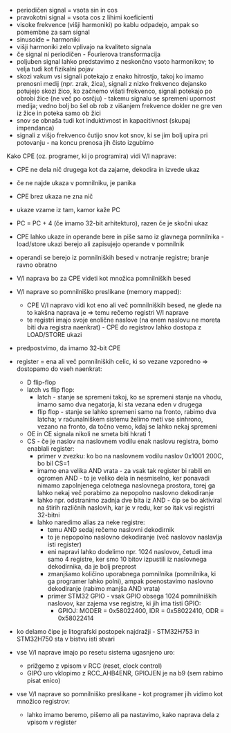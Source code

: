 - periodičen signal = vsota sin in cos
- pravokotni signal = vsota cos z lihimi koeficienti
- visoke frekvence (višji harmoniki) po kablu odpadejo, ampak so pomembne za sam signal
- sinusoide = harmoniki
- višji harmoniki zelo vplivajo na kvaliteto signala
- če signal ni periodičen - Fourierova transformacija
- poljuben signal lahko predstavimo z neskončno vsoto harmonikov; to velja tudi kot fizikalni pojav
- skozi vakum vsi signali potekajo z enako hitrostjo, takoj ko imamo prenosni medij (npr. zrak, žica), signali z nizko frekvenco dejansko potujejo skozi žico, ko začnemo višati frekvenco, signali potekajo po obrobi žice (ne več po osrčju) - takemu signalu se spremeni upornost medija; vedno bolj bo šel ob rob z višanjem frekvence dokler ne gre ven iz žice in poteka samo ob žici
- snov se obnaša tudi kot induktivnost in kapacitivnost (skupaj impendanca)
- signali z višjo frekvenco čutijo snov kot snov, ki se jim bolj upira pri potovanju - na koncu prenosa jih čisto izgubimo

Kako CPE (oz. programer, ki jo programira) vidi V/I naprave:
- CPE ne dela nič drugega kot da zajame, dekodira in izvede ukaz
- če ne najde ukaza v pomnilniku, je panika
- CPE brez ukaza ne zna nič
- ukaze vzame iz tam, kamor kaže PC
- PC = PC + 4 (če imamo 32-bit arhitekturo), razen če je skočni ukaz
- CPE lahko ukaze in operande bere in piše samo iz glavnega pomnilnika - load/store ukazi berejo ali zapisujejo operande v pomnilnik
- operandi se berejo iz pomnilniških besed v notranje registre; branje ravno obratno
- V/I naprava bo za CPE videti kot množica pomnilniških besed
- V/I naprave so pomnilniško preslikane (memory mapped):
	- CPE V/I napravo vidi kot eno ali več pomnilniških besed, ne glede na to kakšna naprava je => temu rečemo registri V/I naprave
	- te registri imajo svoje enolične naslove (na enem naslovu ne moreta biti dva registra naenkrat) - CPE do registrov lahko dostopa z LOAD/STORE ukazi

- predpostvimo, da imamo 32-bit CPE
- register = ena ali več pomnilniških celic, ki so vezane vzporedno => dostopamo do vseh naenkrat:
	- D flip-flop
	- latch vs flip flop: 
		- latch - stanje se spremeni takoj, ko se spremeni stanje na vhodu, imamo samo dva negatorja, ki sta vezana eden v drugega
		- flip flop - stanje se lahko spremeni samo na fronto, rabimo dva latcha; v računalniškem sistemu želimo meti vse sinhrono, vezano na fronto, da točno vemo, kdaj se lahko nekaj spremeni
	- OE in CE signala nikoli ne smeta biti hkrati 1
	- CS - če je naslov na naslovnem vodilu enak naslovu registra, bomo enablali register:
		- primer v zvezku: ko bo na naslovnem vodilu naslov 0x1001 200C, bo bil CS=1
		- imamo ena velika AND vrata - za vsak tak register bi rabili en ogromen AND - to je veliko dela in nesmiselno, ker ponavadi nimamo zapolnjenega celotnega naslovnega prostora, torej ga lahko nekaj več porabimo za nepopolno naslovno dekodiranje
		- lahko npr. odstranimo zadnja dve bita iz AND - čip se bo aktiviral na štirih različnih naslovih, kar je v redu, ker so itak vsi registri 32-bitni
		- lahko naredimo alias za neke registre:
			- temu AND sedaj rečemo naslovni dekodirnik
			- to je nepopolno naslovno dekodiranje (več naslovov naslavlja isti register)
			- eni napravi lahko dodelimo npr. 1024 naslovov, četudi ima samo 4 registre, ker smo 10 bitov izpustili iz naslovnega dekodirnika, da je bolj preprost
			- zmanjšamo količino uporabnega pomnilnika (pomnilnika, ki ga programer lahko polni), ampak poenostavimo naslovno dekodiranje (rabimo manjša AND vrata)
			- primer STM32 GPIO - vsak GPIO obsega 1024 pomnilniških naslovov, kar zajema vse registre, ki jih ima tisti GPIO:
				- GPIOJ: MODER = 0x58022400, IDR = 0x58022410, ODR = 0x58022414

- ko delamo čipe je litografski postopek najdražji - STM32H753 in STM32H750 sta v bistvu isti stvari
- vse V/I naprave imajo po resetu sistema ugasnjeno uro:
	- prižgemo z vpisom v RCC (reset, clock control)
	- GIPO uro vklopimo z RCC_AHB4ENR, GPIOJEN je na b9 (sem rabimo pisat enico)

- vse V/I naprave so pomnilniško preslikane - kot programer jih vidimo kot množico registrov:
	- lahko imamo beremo, pišemo ali pa nastavimo, kako naprava dela z vpisom v register